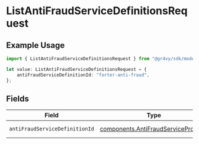 # ListAntiFraudServiceDefinitionsRequest

## Example Usage

```typescript
import { ListAntiFraudServiceDefinitionsRequest } from "@gr4vy/sdk/models/operations";

let value: ListAntiFraudServiceDefinitionsRequest = {
    antiFraudServiceDefinitionId: "forter-anti-fraud",
};
```

## Fields

| Field                                                                                      | Type                                                                                       | Required                                                                                   | Description                                                                                |
| ------------------------------------------------------------------------------------------ | ------------------------------------------------------------------------------------------ | ------------------------------------------------------------------------------------------ | ------------------------------------------------------------------------------------------ |
| `antiFraudServiceDefinitionId`                                                             | [components.AntiFraudServiceProvider](../../models/components/antifraudserviceprovider.md) | :heavy_check_mark:                                                                         | An enumeration.                                                                            |